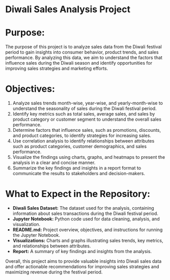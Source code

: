 # Diwali Sales Analysis Project

# Purpose:
The purpose of this project is to analyze sales data from the Diwali festival period to gain insights into consumer behavior, product trends, and sales performance. By analyzing this data, we aim to understand the factors that influence sales during the Diwali season and identify opportunities for improving sales strategies and marketing efforts.

# Objectives:
1. Analyze sales trends month-wise, year-wise, and yearly-month-wise to understand the seasonality of sales during the Diwali festival period.
2. Identify key metrics such as total sales, average sales, and sales by product category or customer segment to understand the overall sales performance.
3. Determine factors that influence sales, such as promotions, discounts, and product categories, to identify strategies for increasing sales.
4. Use correlation analysis to identify relationships between attributes such as product categories, customer demographics, and sales performance.
5. Visualize the findings using charts, graphs, and heatmaps to present the analysis in a clear and concise manner.
6. Summarize the key findings and insights in a report format to communicate the results to stakeholders and decision-makers.

# What to Expect in the Repository:
- **Diwali Sales Dataset:** The dataset used for the analysis, containing information about sales transactions during the Diwali festival period.
- **Jupyter Notebook:** Python code used for data cleaning, analysis, and visualization.
- **README.md:** Project overview, objectives, and instructions for running the Jupyter Notebook.
- **Visualizations:** Charts and graphs illustrating sales trends, key metrics, and relationships between attributes.
- **Report:** A summary of key findings and insights from the analysis.

Overall, this project aims to provide valuable insights into Diwali sales data and offer actionable recommendations for improving sales strategies and maximizing revenue during the festival period.
